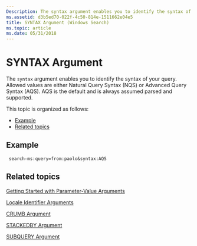```yaml
---
Description: The syntax argument enables you to identify the syntax of your query. Allowed values are either Natural Query Syntax (NQS) or Advanced Query Syntax (AQS). AQS is the default and is always assumed parsed and supported.
ms.assetid: d3b5ed70-022f-4c50-814e-1511662e04e5
title: SYNTAX Argument (Windows Search)
ms.topic: article
ms.date: 05/31/2018
---
```


# SYNTAX Argument

The `syntax` argument enables you to identify the syntax of your query. Allowed values are either Natural Query Syntax (NQS) or Advanced Query Syntax (AQS). AQS is the default and is always assumed parsed and supported.

This topic is organized as follows:

-   [Example](#example)
-   [Related topics](#related-topics)

## Example


```
 search-ms:query=from:paolo&syntax:AQS
```



## Related topics

<dl> <dt>

[Getting Started with Parameter-Value Arguments](getting-started-with-parameter-value-arguments.md)
</dt> <dt>

[Locale Identifier Arguments](-search-3x-wds-qryidx-localeidentifiers.md)
</dt> <dt>

[CRUMB Argument](-search-3x-wds-qryidx-crumb.md)
</dt> <dt>

[STACKEDBY Argument](-search-3x-wds-qryidx-stackedby.md)
</dt> <dt>

[SUBQUERY Argument](-search-3x-wds-qryidx-subquery.md)
</dt> </dl>

 

 



